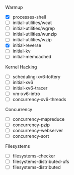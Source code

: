 Warmup

- [x] processes-shell
- [ ] initial-utilities/wcat
- [ ] initial-utilities/wgrep
- [ ] initial-utilities/wunzip
- [ ] initial-utilities/wzip
- [x] initial-reverse
- [ ] initial-kv
- [ ] initial-memcached

Kernel Hacking
- [ ] scheduling-xv6-lottery
- [ ] initial-xv6
- [ ] initial-xv6-tracer
- [ ] vm-xv6-intro
- [ ] concurrency-xv6-threads

Concurrency
- [ ] concurrency-mapreduce
- [ ] concurrency-pzip
- [ ] concurrency-webserver
- [ ] concurrency-sort

Filesystems
- [ ] filesystems-checker
- [ ] filesystems-distributed-ufs
- [ ] filesystems-distributed
